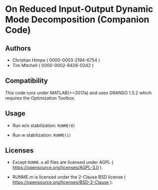 # On Reduced Input-Output Dynamic Mode Decomposition (Companion Code)

## Authors

* Christian Himpe ( 0000-0003-2194-6754 )
* Tim Mitchell ( 0000-0002-8426-0242 )


## Compatibility

This code runs under MATLAB(>=2017a) and uses GRANSO 1.5.2 which requires the Optimization Toolbox.


## Usage

* Run w/o stabilization: `RUNME(0)`

* Run w stabilization: `RUNME(1)`


## Licenses

* Except `RUNME.m` all files are licensed under AGPL ( https://opensource.org/licenses/AGPL-3.0 ).

* RUNME.m is licensed under the 2-Clause BSD license ( https://opensource.org/licenses/BSD-2-Clause ).

